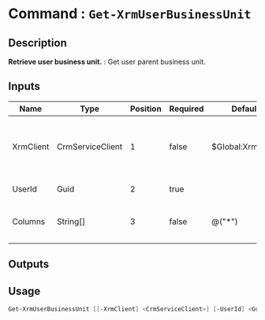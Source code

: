 ﻿# Command : `Get-XrmUserBusinessUnit` 

## Description

**Retrieve user business unit.** : Get user parent business unit.

## Inputs

Name|Type|Position|Required|Default|Description
----|----|--------|--------|-------|-----------
XrmClient|CrmServiceClient|1|false|$Global:XrmClient|Xrm connector initialized to target instance. Use latest one by default. (CrmServiceClient)
UserId|Guid|2|true||System user unique identifier.
Columns|String[]|3|false|@("*")|Specify expected columns to retrieve. (Default : all columns)

## Outputs

## Usage

```Powershell 
Get-XrmUserBusinessUnit [[-XrmClient] <CrmServiceClient>] [-UserId] <Guid> [[-Columns] <String[]>] [<CommonParameters>]
``` 


